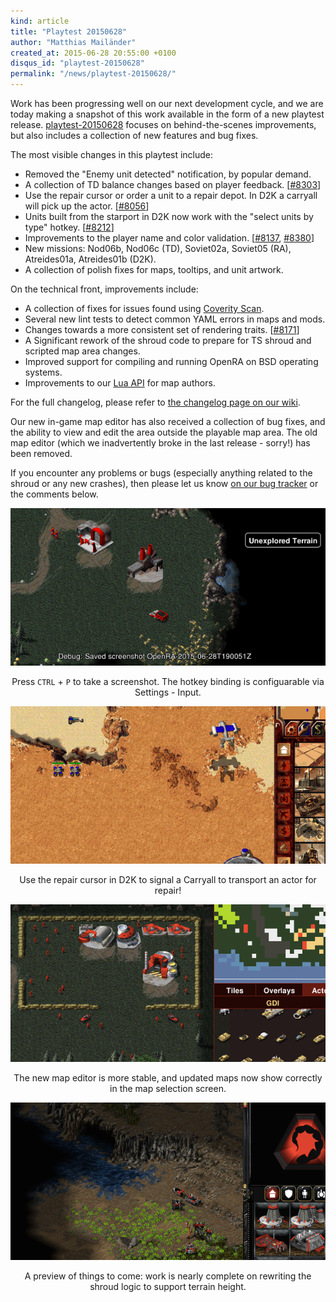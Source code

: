 ```yaml
---
kind: article
title: "Playtest 20150628"
author: "Matthias Mailänder"
created_at: 2015-06-28 20:55:00 +0100
disqus_id: "playtest-20150628"
permalink: "/news/playtest-20150628/"
---
```


Work has been progressing well on our next development cycle, and we are today making a snapshot of this work available in the form of a new playtest release.  [playtest-20150628](/download/) focuses on behind-the-scenes improvements, but also includes a collection of new features and bug fixes.

The most visible changes in this playtest include:

* Removed the "Enemy unit detected" notification, by popular demand.
* A collection of TD balance changes based on player feedback. [[#8303](https://github.com/OpenRA/OpenRA/pull/8303)]
* Use the repair cursor or order a unit to a repair depot.  In D2K a carryall will pick up the actor. [[#8056](https://github.com/OpenRA/OpenRA/pull/8056)]
* Units built from the starport in D2K now work with the "select units by type" hotkey. [[#8212](https://github.com/OpenRA/OpenRA/pull/8212)]
* Improvements to the player name and color validation. [[#8137](https://github.com/OpenRA/OpenRA/pull/8137), [#8380](https://github.com/OpenRA/OpenRA/pull/8380)]
* New missions: Nod06b, Nod06c (TD), Soviet02a, Soviet05 (RA), Atreides01a, Atreides01b (D2K).
* A collection of polish fixes for maps, tooltips, and unit artwork.

On the technical front, improvements include:

* A collection of fixes for issues found using [Coverity Scan](https://scan.coverity.com/projects/3650).
* Several new lint tests to detect common YAML errors in maps and mods.
* Changes towards a more consistent set of rendering traits. [[#8171](https://github.com/OpenRA/OpenRA/pull/8171/)]
* A Significant rework of the shroud code to prepare for TS shroud and scripted map area changes.
* Improved support for compiling and running OpenRA on BSD operating systems.
* Improvements to our [Lua API](https://github.com/OpenRA/OpenRA/wiki/Lua-API-(playtest)) for map authors.

For the full changelog, please refer to [the changelog page on our wiki](https://github.com/OpenRA/OpenRA/wiki/Changelog).

Our new in-game map editor has also received a collection of bug fixes, and the ability to view and edit the area outside the playable map area.  The old map editor (which we inadvertently broke in the last release - sorry!) has been removed.

If you encounter any problems or bugs  (especially anything related to the shroud or any new crashes), then please let us know [on our bug tracker](http://bugs.openra.net) or the comments below.

<div style="text-align:center" markdown="1">

![Red Alert Soviet05 screenshot](/images/news/20150628-ra-soviet05-screenshot-showcase.png)

Press `CTRL` + `P` to take a screenshot. The hotkey binding is configuarable via Settings - Input.

![Carryall repair delivery](/images/news/20150628-carryall-repair.gif)

Use the repair cursor in D2K to signal a Carryall to transport an actor for repair!

![New map editor](/images/news/20150628-editor.png)

The new map editor is more stable, and updated maps now show correctly in the map selection screen.

![TS Shroud](/images/news/20150628-ts-shroud.png)

A preview of things to come: work is nearly complete on rewriting the shroud logic to support terrain height.

</div>
